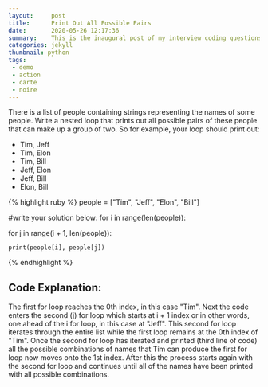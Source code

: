 ```yaml
---
layout:     post
title:      Print Out All Possible Pairs
date:       2020-05-26 12:17:36
summary:    This is the inaugural post of my interview coding questions.
categories: jekyll
thumbnail: python
tags:
 - demo
 - action
 - carte
 - noire
---
```


There is a list of people containing strings representing the names of some people. Write a nested loop that prints out all possible pairs of these people that can make up a group of two. So for example, your loop should print out:

* Tim, Jeff
* Tim, Elon
* Tim, Bill
* Jeff, Elon
* Jeff, Bill
* Elon, Bill


{% highlight ruby %}
people = ["Tim", "Jeff", "Elon", "Bill"]

#write your solution below:
for i in range(len(people)):

  for j in range(i + 1, len(people)):

    print(people[i], people[j])
{% endhighlight %}

## Code Explanation:

The first for loop reaches the 0th index, in this case "Tim". Next the code enters the
second (j) for loop which starts at i + 1 index or in other words, one ahead of the i for loop,
in this case at "Jeff". This second for loop iterates through the entire list while the first loop
remains at the 0th index of "Tim". Once the second for loop has iterated and printed (third line of code)
all the possible combinations of names that Tim can produce the first for loop now moves onto the 1st index.
After this the process starts again with the second for loop and continues until all of the names have been
printed with all possible combinations.
